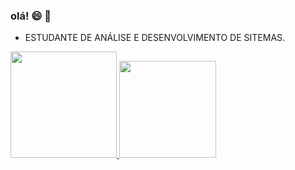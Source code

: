 ### olá! 😄 💜

- ESTUDANTE DE ANÁLISE E DESENVOLVIMENTO DE SITEMAS. 

<div>
   <a href="https://github.com/rackel-21">
  <img height="170em" src="https://github-readme-stats.vercel.app/api?username=rackel-21&show_icons=true&theme=synthwave&include_all_commits=true&count_private=true"/>
  <img height="155em" src="https://github-readme-stats.vercel.app/api/top-langs/?username=rackel-21&layout=compact&langs_count=7&theme=synthwave"/>
     
  </div>
